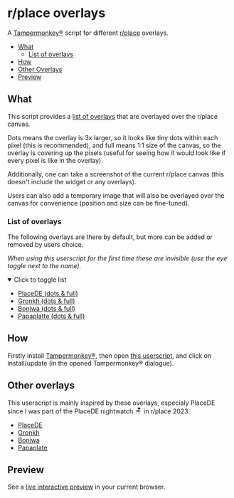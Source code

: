 # r/place overlays

A [Tampermonkey®](https://www.tampermonkey.net/ "Official Tampermonkey® website") script for different [r/place](https://www.reddit.com/r/place/ "Official r/place subreddit") overlays.

- [What](#what "Scroll down to What")
  - [List of overlays](#list-of-overlays "Scroll down to List of overlays")
- [How](#how "Scroll down to How")
- [Other Overlays](#other-overlays "Scroll down to Other Overlays")
- [Preview](#preview "Scroll down to Preview")

## What

This script provides a [list of overlays](#list-of-overlays "scroll to the list of default overlays") that are overlayed over the r/place canvas.

Dots means the overlay is 3x larger, so it looks like tiny dots within each pixel (this is recommended), and full means 1:1 size of the canvas, so the overlay is covering up the pixels (useful for seeing how it would look like if every pixel is like in the overlay).

Additionally, one can take a screenshot of the current r/place canvas (this doesn't include the widget or any overlays).

Users can also add a temporary image that will also be overlayed over the canvas for convenience (position and size can be fine-tuned).

### List of overlays

The following overlays are there by default, but more can be added or removed by users choice.

_When using this userscript for the first time these are invisible (use the eye toggle next to the name)._

<details open><summary>Click to toggle list</summary>

- [PlaceDE (dots & full)](https://place.army/default_target.png "Open PlaceDE overlay image")
- [Gronkh (dots & full)](https://raw.githubusercontent.com/FeLuckLP/rplace/main/output.png "Open Gronkh overlay image")
- [Bonjwa (dots & full)](https://raw.githubusercontent.com/rplacebonjwa/rplace/main/output.png "Open Bonjwa overlay image")
- [Papaplatte (dots & full)](https://place.kayo.zip/outputs/default_target.png "Open Papaplatte overlay image")

</details>

## How

Firstly install [Tampermonkey®](https://www.tampermonkey.net/ "Official Tampermonkey® website"), then open [this userscript](https://github.com/MAZ01001/placeOverlays/raw/main/placeOverlays.user.js "Link to this userscript that will open Tampermonkey® dialogue"), and click on install/update (in the opened Tampermonkey® dialogue).

## Other overlays

This userscript is mainly inspired by these overlays, especialy PlaceDE since I was part of the PlaceDE nightwatch <img height="16" alt="🪑" title="Stuhl" src="https://cdn.7tv.app/emote/64bef8155212029786921edb/4x.webp"> in r/place 2023.

- [PlaceDE](https://github.com/PlaceDE-Official/place-overlay/ "Open repository of official PlaceDE overlay")
- [Gronkh](https://github.com/FeLuckLP/rplace/ "Open repository of official Gronkh overlay")
- [Bonjwa](https://github.com/rplacebonjwa/rplace/ "Open repository of official Bonjwa overlay")
- [Papaplate](https://github.com/FlashSkyNews/place-overlay/ "Open repository of official Papaplate overlay")

## Preview

See a [live interactive preview](https://maz01001.github.io/rPlaceOverlays/preview.html "Open live preview through github pages") in your current browser.
